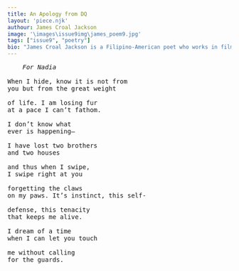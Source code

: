 ```yaml
---
title: An Apology from DQ
layout: 'piece.njk'
authour: James Croal Jackson
image: '\images\issue9img\james_poem9.jpg'
tags: ["issue9", "poetry"]
bio: "James Croal Jackson is a Filipino-American poet who works in film production. His latest chapbooks are A God You Believed In (Pinhole Poetry, 2023) and Count Seeds With Me (Ethel Zine & Micro-Press, 2022). Recent poems are in Ghost City Review, Little Patuxent Review, and Pirene’s Fountain. He edits The Mantle Poetry from Pittsburgh, Pennsylvania. (<a href='https://jamescroaljackson.com/' target='_blank' >jamescroaljackson.com</a>)"
---
```


<pre>
    <i>For Nadia</i>

When I hide, know it is not from
you but from the great weight

of life. I am losing fur
at a pace I can’t fathom.
 
I don’t know what
ever is happening–

I have lost two brothers
and two houses

and thus when I swipe,
I swipe right at you

forgetting the claws
on my paws. It’s instinct, this self-

defense, this tenacity
that keeps me alive.

I dream of a time
when I can let you touch

me without calling
for the guards.


</pre>